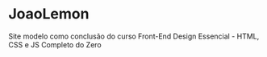 # JoaoLemon
Site modelo como conclusão do curso Front-End Design Essencial - HTML, CSS e JS Completo do Zero
